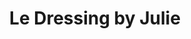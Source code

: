 ---
title: "Le Dressing by Julie"
url: /saint-germain-en-laye/le-dressing-by-julie/
shop: Kleidung
---
